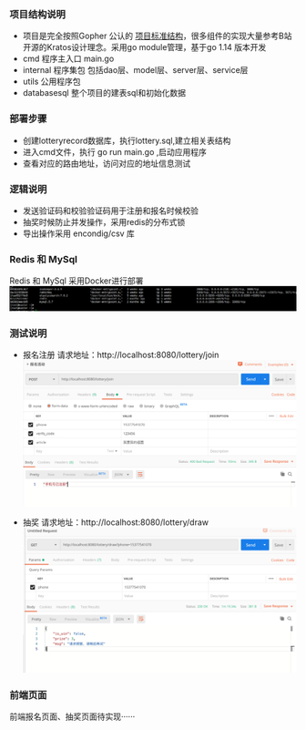 ### 项目结构说明
* 项目是完全按照Gopher 公认的 [项目标准结构](https://github.com/golang-standards/project-layout)，很多组件的实现大量参考B站开源的Kratos设计理念。采用go module管理，基于go 1.14 版本开发
* cmd 程序主入口 main.go
* internal 程序集包 包括dao层、model层、server层、service层
* utils 公用程序包
* databasesql 整个项目的建表sql和初始化数据

### 部署步骤
* 创建lotteryrecord数据库，执行lottery.sql,建立相关表结构
* 进入cmd文件，执行 go run main.go ,启动应用程序
* 查看对应的路由地址，访问对应的地址信息测试


### 逻辑说明
* 发送验证码和校验验证码用于注册和报名时候校验
* 抽奖时候防止并发操作，采用redis的分布式锁
* 导出操作采用 encondig/csv 库

### Redis 和 MySql 

Redis 和 MySql 采用Docker进行部署
![Redis、Mysql Docker](/images/lottery3.png)


### 测试说明
* 报名注册 
请求地址：http://localhost:8080/lottery/join
![注册已存在](/images/lottery1.png)

* 抽奖
请求地址：http://localhost:8080/lottery/draw
![抽奖请求](/images/lottery2.png)

### 前端页面

前端报名页面、抽奖页面待实现······
